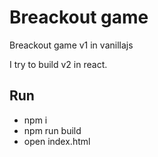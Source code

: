 # Breackout game

Breackout game v1 in vanillajs

I try to build v2 in react.

## Run

- npm i
- npm run build
- open index.html

